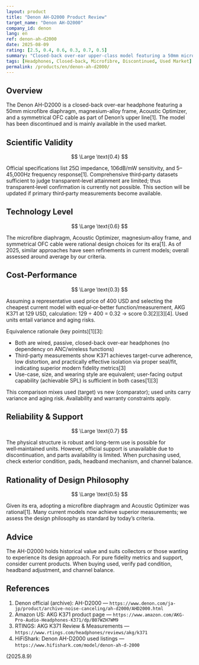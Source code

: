 ```yaml
---
layout: product
title: "Denon AH-D2000 Product Review"
target_name: "Denon AH-D2000"
company_id: denon
lang: en
ref: denon-ah-d2000
date: 2025-08-09
rating: [2.5, 0.4, 0.6, 0.3, 0.7, 0.5]
summary: "Closed‑back over‑ear upper‑class model featuring a 50mm microfibre diaphragm, magnesium‑alloy frame, Acoustic Optimizer, and symmetrical OFC cable. Officially rated 25Ω/106dB/mW, 5–45,000Hz. Discontinued; mostly available used"
tags: [Headphones, Closed-back, Microfibre, Discontinued, Used Market]
permalink: /products/en/denon-ah-d2000/
---
```


## Overview

The Denon AH-D2000 is a closed-back over-ear headphone featuring a 50mm microfibre diaphragm, magnesium-alloy frame, Acoustic Optimizer, and a symmetrical OFC cable as part of Denon’s upper line[1]. The model has been discontinued and is mainly available in the used market.

## Scientific Validity

$$ \Large \text{0.4} $$

Official specifications list 25Ω impedance, 106dB/mW sensitivity, and 5–45,000Hz frequency response[1]. Comprehensive third‑party datasets sufficient to judge transparent‑level attainment are limited; thus transparent‑level confirmation is currently not possible. This section will be updated if primary third‑party measurements become available.

## Technology Level

$$ \Large \text{0.6} $$

The microfibre diaphragm, Acoustic Optimizer, magnesium‑alloy frame, and symmetrical OFC cable were rational design choices for its era[1]. As of 2025, similar approaches have seen refinements in current models; overall assessed around average by our criteria.

## Cost-Performance

$$ \Large \text{0.3} $$

Assuming a representative used price of 400 USD and selecting the cheapest current model with equal‑or‑better function/measurement, AKG K371 at 129 USD, calculation: 129 ÷ 400 = 0.32 → score 0.3[2][3][4]. Used units entail variance and aging risks.

Equivalence rationale (key points)[1][3]:
- Both are wired, passive, closed-back over-ear headphones (no dependency on ANC/wireless functions)
- Third-party measurements show K371 achieves target-curve adherence, low distortion, and practically effective isolation via proper seal/fit, indicating superior modern fidelity metrics[3]
- Use-case, size, and wearing style are equivalent; user-facing output capability (achievable SPL) is sufficient in both cases[1][3]

This comparison mixes used (target) vs new (comparator); used units carry variance and aging risk. Availability and warranty constraints apply.

## Reliability & Support

$$ \Large \text{0.7} $$

The physical structure is robust and long-term use is possible for well‑maintained units. However, official support is unavailable due to discontinuation, and parts availability is limited. When purchasing used, check exterior condition, pads, headband mechanism, and channel balance.

## Rationality of Design Philosophy

$$ \Large \text{0.5} $$

Given its era, adopting a microfibre diaphragm and Acoustic Optimizer was rational[1]. Many current models now achieve superior measurements; we assess the design philosophy as standard by today’s criteria.

## Advice

The AH-D2000 holds historical value and suits collectors or those wanting to experience its design approach. For pure fidelity metrics and support, consider current products. When buying used, verify pad condition, headband adjustment, and channel balance.

## References

1. Denon official (archive): AH-D2000 — `https://www.denon.com/ja-jp/product/archive-noise-canceling/ah-d2000/AHD2000.html`
2. Amazon US: AKG K371 product page — `https://www.amazon.com/AKG-Pro-Audio-Headphones-K371/dp/B07WZH7WM9`
3. RTINGS: AKG K371 Review & Measurements — `https://www.rtings.com/headphones/reviews/akg/k371`
4. HiFiShark: Denon AH-D2000 used listings — `https://www.hifishark.com/model/denon-ah-d-2000`

(2025.8.9)